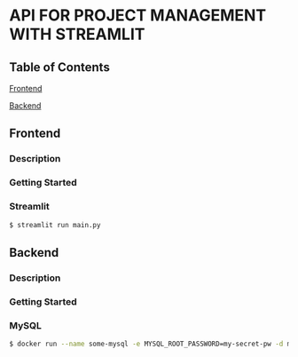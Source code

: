 # API FOR PROJECT MANAGEMENT WITH STREAMLIT

## Table of Contents

[Frontend](#frontend)

[Backend](#backend)

## Frontend

### Description

### Getting Started

### Streamlit

```bash
$ streamlit run main.py
``` 
## Backend

### Description


### Getting Started


### MySQL

```bash
$ docker run --name some-mysql -e MYSQL_ROOT_PASSWORD=my-secret-pw -d mysql:tag
```
